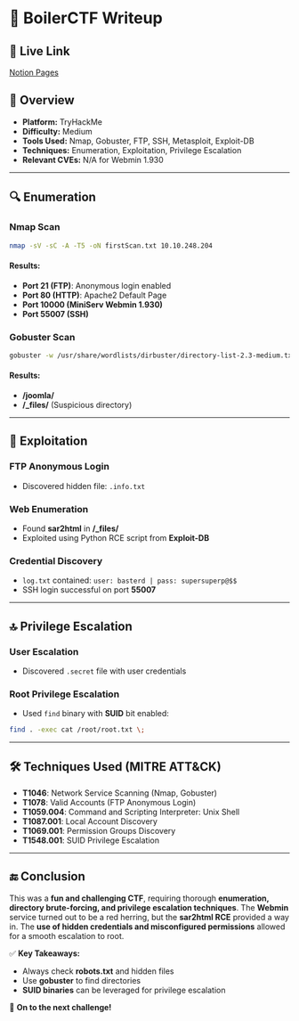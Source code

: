 # 🚩 BoilerCTF Writeup

## 🔗 Live Link
  [Notion Pages](https://niklaus-rupail.notion.site/BoilerCTF-4732d2ee67034ce3bdb7c1f350a2050a)

## 🏴 Overview
- **Platform:** TryHackMe
- **Difficulty:** Medium
- **Tools Used:** Nmap, Gobuster, FTP, SSH, Metasploit, Exploit-DB
- **Techniques:** Enumeration, Exploitation, Privilege Escalation
- **Relevant CVEs:** N/A for Webmin 1.930

---

## 🔍 Enumeration

### Nmap Scan
```bash
nmap -sV -sC -A -T5 -oN firstScan.txt 10.10.248.204
```
#### Results:
- **Port 21 (FTP)**: Anonymous login enabled
- **Port 80 (HTTP)**: Apache2 Default Page
- **Port 10000 (MiniServ Webmin 1.930)**
- **Port 55007 (SSH)**

### Gobuster Scan
```bash
gobuster -w /usr/share/wordlists/dirbuster/directory-list-2.3-medium.txt -u http://10.10.248.204 dir
```
#### Results:
- **/joomla/**
- **/_files/** (Suspicious directory)

---

## 🎯 Exploitation

### FTP Anonymous Login
- Discovered hidden file: `.info.txt`

### Web Enumeration
- Found **sar2html** in **/_files/**
- Exploited using Python RCE script from **Exploit-DB**

### Credential Discovery
- `log.txt` contained: `user: basterd | pass: supersuperp@$$`
- SSH login successful on port **55007**

---

## 🔝 Privilege Escalation

### User Escalation
- Discovered `.secret` file with user credentials

### Root Privilege Escalation
- Used `find` binary with **SUID** bit enabled:
```bash
find . -exec cat /root/root.txt \;
```

---

## 🛠️ Techniques Used (MITRE ATT&CK)
- **T1046**: Network Service Scanning (Nmap, Gobuster)
- **T1078**: Valid Accounts (FTP Anonymous Login)
- **T1059.004**: Command and Scripting Interpreter: Unix Shell
- **T1087.001**: Local Account Discovery
- **T1069.001**: Permission Groups Discovery
- **T1548.001**: SUID Privilege Escalation

---

## 🔚 Conclusion
This was a **fun and challenging CTF**, requiring thorough **enumeration, directory brute-forcing, and privilege escalation techniques**. The **Webmin** service turned out to be a red herring, but the **sar2html RCE** provided a way in. The **use of hidden credentials and misconfigured permissions** allowed for a smooth escalation to root.

✅ **Key Takeaways:**
- Always check **robots.txt** and hidden files
- Use **gobuster** to find directories
- **SUID binaries** can be leveraged for privilege escalation

🚀 **On to the next challenge!**
